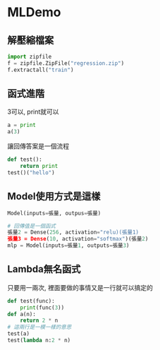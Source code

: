 # MLDemo

## 解壓縮檔案

```python
import zipfile
f = zipfile.ZipFile("regression.zip")
f.extractall("train")
```

## 函式進階

3可以, print就可以

```python
a = print
a(3)
```

讓回傳答案是一個流程

```python
def test():
    return print
test()("hello")
```

## Model使用方式是這樣

```python
Model(inputs=張量, outpus=張量)
```

```python
# 回傳值是一個函式
張量2 = Dense(256, activation="relu)(張量1)
張量3 = Dense(10, activation="softmax")(張量2)
mlp = Model(inputs=張量1, outputs=張量3)
```

## Lambda無名函式

只要用一兩次, 裡面要做的事情又是一行就可以搞定的

```python
def test(func):
    print(func(3))
def a(n):
    return 2 * n
# 這兩行是一模一樣的意思
test(a)
test(lambda n:2 * n)

```

